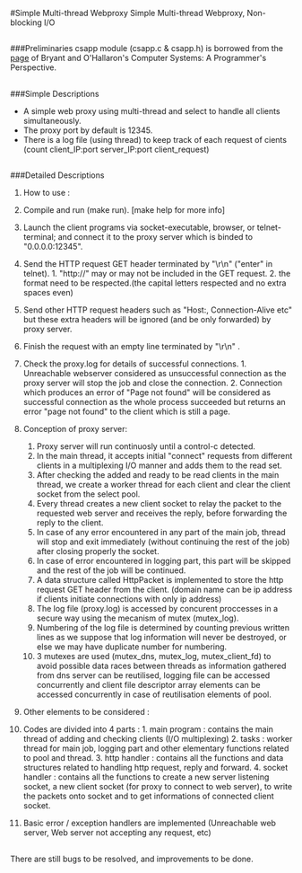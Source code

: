 #Simple Multi-thread Webproxy
Simple Multi-thread Webproxy, Non-blocking I/O

##
###Preliminaries
csapp module (csapp.c & csapp.h) is borrowed from the [page](http://csapp.cs.cmu.edu/public/code.html) of Bryant and O'Hallaron's Computer Systems: A Programmer's Perspective.

##
###Simple Descriptions
- A simple web proxy using multi-thread and select to handle all clients simultaneously. 
- The proxy port by default is 12345. 
- There is a log file (using thread) to keep track of each request of cients (count client_IP:port server_IP:port client_request)

##
###Detailed Descriptions
1. How to use :
  1. Compile and run (make run). [make help for more info]
  2. Launch the client programs via socket-executable, browser, or telnet-terminal; and connect it to the proxy server which is binded to "0.0.0.0:12345".
  3. Send the HTTP request GET header terminated by "\r\n" ("enter" in telnet).
    1. "http://" may or may not be included in the GET request.
    2. the format need to be respected.(the capital letters respected and no extra spaces even)
  4. Send other HTTP request headers such as "Host:, Connection-Alive etc" but these extra headers will be ignored (and be only forwarded) by proxy server.
  5. Finish the request with an empty line terminated by "\r\n" .
  6. Check the proxy.log for details of successful connections.
    1. Unreachable webserver considered as unsuccessful connection as the proxy server will stop the job and close the connection.
    2. Connection which produces an error of "Page not found" will be considered as successful connection as the whole process succeeded but returns an error "page not found" to the client which is still a page.

2. Conception of proxy server:
	1. Proxy server will run continuosly until a control-c detected.
	2. In the main thread, it accepts initial "connect" requests from different clients 
	   in a multiplexing I/O manner and adds them to the read set.
	3. After checking the added and ready to be read clients in the main thread, 
	   we create a worker thread for each client and clear the client socket from the select pool.
	4. Every thread creates a new client socket to relay the packet to the requested web server
	   and receives the reply, before forwarding the reply to the client.
	5. In case of any error encountered in any part of the main job, thread will stop 
	   and exit immediately (without continuing the rest of the job) after closing properly the socket.
	6. In case of error encountered in logging part, this part will be skipped and the rest of
	   the job will be continued.
	7. A data structure called HttpPacket is implemented to store the http request GET header
	   from the client. (domain name can be ip address if clients initiate connections with only
	   ip address)
	8. The log file (proxy.log) is accessed by concurent proccesses in a secure way
	   using the mecanism of mutex (mutex_log).
	9. Numbering of the log file is determined by counting previous written lines as we
	   suppose that log information will never be destroyed, or else we may have
	   duplicate number for numbering.
	10. 3 mutexes are used (mutex_dns, mutex_log, mutex_client_fd) to avoid possible data races
	   between threads as information gathered from dns server can be reutilised, logging file
	   can be accessed concurrently and client file descriptor array elements can be accessed 
	   concurrently in case of reutilisation elements of pool.

3. Other elements to be considered :
  1. Codes are divided into 4 parts : 
    1. main program : contains the main thread of adding and checking clients (I/O multiplexing)
    2. tasks : worker thread for main job, logging part and other elementary functions related to pool and thread.
    3. http handler : contains all the functions and data structures related to handling http request, reply and forward.
    4. socket handler : contains all the functions to create a new server listening socket, a new client socket (for proxy to connect to web server), to write the packets onto socket and to get informations of connected client socket.
  2. Basic error / exception handlers are implemented (Unreachable web server, Web server not accepting any request, etc)
  
##
There are still bugs to be resolved, and improvements to be done.
